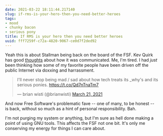 ```yaml
---
date: 2021-03-22 18:11:44.217140
slug: if-rms-is-your-hero-then-you-need-better-heroes
tags:
- mood
- chunky bacon
- serious pony
title: If RMS is your hero then you need better heroes
uuid: fff7259f-c72a-4820-9067-ce0d7f2ded92
---
```


[thoughts]: https://kevq.uk/my-thoughts-on-richard-stallmans-return-to-the-fsf-board/

Yeah this is about Stallman being back on the board of the FSF. Kev Quirk has
good [thoughts] about how it was communicated. Me, I'm tired. I had *just* been
thinking how some of my favorite people have been driven off the public Internet
via doxxing and harrassment.

<blockquote class="twitter-tweet"><p lang="en" dir="ltr">I&#39;ll never stop being mad / sad about how tech treats its _why&#39;s and its serious ponies. <a href="https://t.co/Qd7nTnaTm7">https://t.co/Qd7nTnaTm7</a></p>&mdash; brian wisti (@brianwisti) <a href="https://twitter.com/brianwisti/status/1373506446768283652?ref_src=twsrc%5Etfw">March 21, 2021</a></blockquote> <script async src="https://platform.twitter.com/widgets.js" charset="utf-8"></script>

And now Free Software's problematic fave -- one of many, to be honest -- is
back, without so much as a hint of personal responsibility. Bah.

I'm not purging my system or anything, but I'm sure as hell done making a point
of using GNU tools. This affects the FSF not one bit. It's only me conserving my
energy for things I can care about.